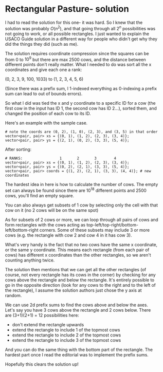 # Rectangular Pasture- solution

I had to read the solution for this one- it was hard. So I knew that the solution was probably $O(n^2)$, and that going through all $2^n$ possibilities was not going to work, or all possible rectangles.
I just wanted to explain the USACO Guide solution in a different way for people who didn't get why they did the things they did (such as me). 

The solution requires coordinate compression since the squares can be from $0$ to $10^9$ but there are max $2500$ cows, and the distance between different points don't really matter. What I needed to do was sort all the x coordinates and give each one a rank:

(0, 2, 3, 9, 100, 1033)
to
(1, 2, 3, 4, 5, 6)

(Since there was a prefix sum, I 1-indexed everything as 0-indexing a prefix sum can lead to out of bounds errors).

So what I did was tied the x and y coordinate to a specific ID for a cow (the first cow in the input has ID 1, the second cow has ID 2...), sorted them, and changed the position of each cow to its ID.

Here's an example with the sample case. 

```
# note the coords are (0, 2), (1, 0), (2, 3), and (3, 5) in that order
vector<pair, pair> xs = {(0, 1), (1, 2), (2, 3), (3, 4)};
vector<pair, pair> ys = {(2, 1), (0, 2), (3, 3), (5, 4)};
```

After sorting:

```
# RANKS:                 1       2       3        4
vector<pair, pair> xs = {(0, 1), (1, 2), (2, 3), (3, 4)};
vector<pair, pair> ys = {(0, 2), (2, 1), (3, 3), (5, 4)};
vector<pair, pair> coords = {(1, 2), (2, 1), (3, 3), (4, 4)}; # new coordinates
```

The hardest idea in here is how to calculate the number of cows. The empty set can always be found since there are $10^{18}$ different points and $2500$ cows, you'll find an empty square.

You can also always get subsets of 1 cow by selecting only the cell with that cow on it (no 2 cows will be on the same spot)

As for subsets of 2 cows or more, we can loop through all pairs of cows and form rectangles with the cows acting as top-left/top-right/bottom-left/bottom-right corners. Some of these subsets may include 3 or more cows
(e.g. the rectangle with cow 2 and cow 4 in it has cow 3).

What's very handy is the fact that no two cows have the same x coordinate, or the same y coordinate. This means each rectangle (from each pair of cows) has different x coordinates than the other rectangles, so we aren't counting anything twice.

The solution then mentions that we can get all the other rectangles (of course, not every rectangle has its cows in the corner) by checking for any cows above the rectangle and below the rectangle. It's entirely possible to
go in the opposite direction (look for any cows to the right and to the left of the rectangle), I assume the solution authors just chose the y axis at random.

We can use 2d prefix sums to find the cows above and below the axes. Let's say you have 3 cows above the rectangle and 2 cows below. There are (3+1)(2+1) = 12 possibilities here:

- don't extend the rectangle upwards
- extend the rectangle to include 1 of the topmost cows
- extend the rectangle to include 2 of the topmost cows
- extend the rectangle to include 3 of the topmost cows

And you can do the same thing with the bottom part of the rectangle. The hardest part once I read the editorial was to implement the prefix sums.

Hopefully this clears the solution up!


